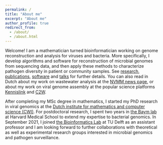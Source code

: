 ```yaml
---
permalink: /
title: "About me"
excerpt: "About me"
author_profile: true
redirect_from: 
  - /about/
  - /about.html
---
```


Welcome! I am a mathematician turned bioinformatician working on genome reconstruction and analysis for viruses and bacteria. More specifically, I develop algorithms and software for reconstruction of microbial genomes from sequencing data, and then apply these methods to characterize pathogen diversity in patient or community samples. See [research](https://jbaaijens.github.io/research/), [publications](https://jbaaijens.github.io/publications/), [software](https://jbaaijens.github.io/software/) and [talks](https://jbaaijens.github.io/talks/) for further details. You can also read in Dutch about my work on wastewater analysis at the [NVMM news page](https://www.nvmm.nl/vereniging/showcase-wetenschap/sars-cov-2-surveillance-via-het-riool-praktisch-en-efficiënt/), or about my work on viral genome assembly at the popular science platforms [Kennislink](https://www.nemokennislink.nl/publicaties/hoe-wiskunde-helpt-in-de-strijd-tegen-ziekmakende-virussen/) and [C2W](https://www.c2w.nl/artikelen/chemie-achtergrond/grafentheorie-brengt-virus-in-kaart).

After completing my MSc degree in mathematics, I started my PhD research in viral genomics at the [Dutch institute for mathematics and computer science (CWI)](). For postdoctoral research, I spent two years in [the Baym lab](https://baymlab.hms.harvard.edu) at Harvard Medical School to extend my expertise to bacterial genomics. In September 2021, I joined [the Bioinformatics Lab](https://www.tudelft.nl/index.php?id=24108) at TU Delft as an assistant professor and I am looking forward to further collaborations with theoretical as well as experimental research groups interested in microbial genomics and pathogen surveillance.
